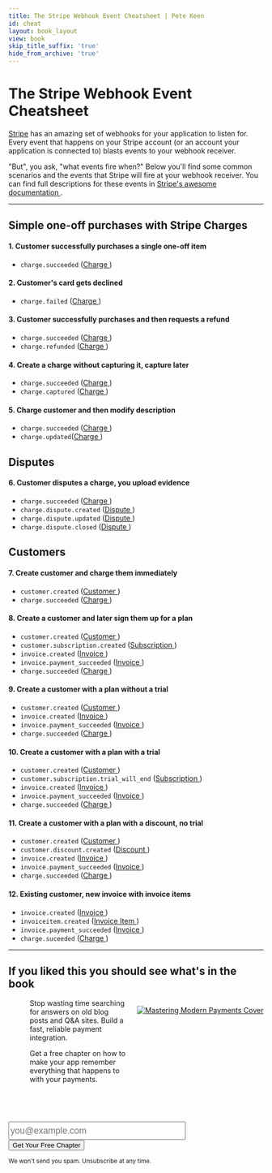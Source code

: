 ```yaml
---
title: The Stripe Webhook Event Cheatsheet | Pete Keen
id: cheat
layout: book_layout
view: book
skip_title_suffix: 'true'
hide_from_archive: 'true'
---
```


<h1 class="book big center">The Stripe Webhook Event Cheatsheet</h1>

[Stripe](https://stripe.com) has an amazing set of webhooks for your
application to listen for. Every event that happens on your Stripe
account (or an account your application is connected to) blasts events to your webhook receiver.

<p>"But", you ask, "what events fire when?" Below you'll find some
common scenarios and the events that Stripe will fire at your webhook
receiver. You can find full descriptions for these events in <a
href="http://stripe.com/docs/api#event_types" target="_blank">Stripe's
awesome documentation <i class="small fa
fa-external-link"></i></a>.</p>

------

## Simple one-off purchases with Stripe Charges


#### 1. Customer successfully purchases a single one-off item

* `charge.succeeded` (<a href="https://stripe.com/docs/api#charges"
  target="_blank">Charge <i class="small fa
  fa-external-link"></i></a>)

#### 2. Customer's card gets declined

* `charge.failed` (<a href="https://stripe.com/docs/api#charges"
  target="_blank">Charge <i class="small fa
  fa-external-link"></i></a>)

#### 3. Customer successfully purchases and then requests a refund

* `charge.succeeded` (<a href="https://stripe.com/docs/api#charges"
  target="_blank">Charge <i class="small fa
  fa-external-link"></i></a>)
* `charge.refunded` (<a href="https://stripe.com/docs/api#charges"
  target="_blank">Charge <i class="small fa
  fa-external-link"></i></a>)

#### 4. Create a charge without capturing it, capture later

* `charge.succeeded` (<a href="https://stripe.com/docs/api#charges"
  target="_blank">Charge <i class="small fa
  fa-external-link"></i></a>)
* `charge.captured` (<a href="https://stripe.com/docs/api#charges"
  target="_blank">Charge <i class="small fa
  fa-external-link"></i></a>)

#### 5. Charge customer and then modify description

* `charge.succeeded` (<a href="https://stripe.com/docs/api#charges"
  target="_blank">Charge <i class="small fa
  fa-external-link"></i></a>)
* `charge.updated`(<a href="https://stripe.com/docs/api#charges"
  target="_blank">Charge <i class="small fa
  fa-external-link"></i></a>)

## Disputes

#### 6. Customer disputes a charge, you upload evidence

* `charge.succeeded` (<a href="https://stripe.com/docs/api#charges"
  target="_blank">Charge <i class="small fa
  fa-external-link"></i></a>)
* `charge.dispute.created` (<a
  href="https://stripe.com/docs/api#disputes" target="_blank">Dispute
  <i class="fa fa-external-link small"></i></a>)
* `charge.dispute.updated` (<a
  href="https://stripe.com/docs/api#disputes" target="_blank">Dispute
  <i class="fa fa-external-link small"></i></a>)
* `charge.dispute.closed` (<a
  href="https://stripe.com/docs/api#disputes" target="_blank">Dispute
  <i class="fa fa-external-link small"></i></a>)

## Customers

#### 7. Create customer and charge them immediately

* `customer.created` (<a href="https://stripe.com/docs/api#customers"
  target="_blank">Customer <i class="fa fa-external-link
  small"></i></a>)
* `charge.succeeded` (<a href="https://stripe.com/docs/api#charges"
  target="_blank">Charge <i class="small fa
  fa-external-link"></i></a>)

#### 8. Create a customer and later sign them up for a plan

* `customer.created` (<a href="https://stripe.com/docs/api#customers"
  target="_blank">Customer <i class="fa fa-external-link
  small"></i></a>)
* `customer.subscription.created` (<a
  href="https://stripe.com/docs/api#subscriptions"
  target="_blank">Subscription <i class="fa fa-external-link
  small"></i></a>)
* `invoice.created` (<a href="https://stripe.com/docs/api#invoices" target="_blank">Invoice <i class="fa fa-external-link small"></i></a>)
* `invoice.payment_succeeded` (<a href="https://stripe.com/docs/api#invoices" target="_blank">Invoice <i class="fa fa-external-link small"></i></a>)
* `charge.succeeded` (<a href="https://stripe.com/docs/api#charges"
  target="_blank">Charge <i class="small fa
  fa-external-link"></i></a>)

#### 9. Create a customer with a plan without a trial

* `customer.created` (<a href="https://stripe.com/docs/api#customers"
  target="_blank">Customer <i class="fa fa-external-link
  small"></i></a>)
* `invoice.created` (<a href="https://stripe.com/docs/api#invoices" target="_blank">Invoice <i class="fa fa-external-link small"></i></a>)
* `invoice.payment_succeeded` (<a href="https://stripe.com/docs/api#invoices" target="_blank">Invoice <i class="fa fa-external-link small"></i></a>)
* `charge.succeeded` (<a href="https://stripe.com/docs/api#charges"
  target="_blank">Charge <i class="small fa
  fa-external-link"></i></a>)

#### 10. Create a customer with a plan with a trial

* `customer.created` (<a href="https://stripe.com/docs/api#customers"
  target="_blank">Customer <i class="fa fa-external-link
  small"></i></a>)
* `customer.subscription.trial_will_end` (<a
  href="https://stripe.com/docs/api#subscriptions"
  target="_blank">Subscription <i class="fa fa-external-link
  small"></i></a>)
* `invoice.created` (<a href="https://stripe.com/docs/api#invoices" target="_blank">Invoice <i class="fa fa-external-link small"></i></a>)
* `invoice.payment_succeeded` (<a href="https://stripe.com/docs/api#invoices" target="_blank">Invoice <i class="fa fa-external-link small"></i></a>)
* `charge.succeeded` (<a href="https://stripe.com/docs/api#charges"
  target="_blank">Charge <i class="small fa
  fa-external-link"></i></a>)

#### 11. Create a customer with a plan with a discount, no trial

* `customer.created` (<a href="https://stripe.com/docs/api#customers"
  target="_blank">Customer <i class="fa fa-external-link
  small"></i></a>)
* `customer.discount.created` (<a href="https://stripe.com/docs/api#discounts"
  target="_blank">Discount <i class="fa fa-external-link
  small"></i></a>)
* `invoice.created` (<a href="https://stripe.com/docs/api#invoices" target="_blank">Invoice <i class="fa fa-external-link small"></i></a>)
* `invoice.payment_succeeded` (<a href="https://stripe.com/docs/api#invoices" target="_blank">Invoice <i class="fa fa-external-link small"></i></a>)
* `charge.succeeded` (<a href="https://stripe.com/docs/api#charges"
  target="_blank">Charge <i class="small fa
  fa-external-link"></i></a>)

#### 12. Existing customer, new invoice with invoice items

* `invoice.created` (<a href="https://stripe.com/docs/api#invoices" target="_blank">Invoice <i class="fa fa-external-link small"></i></a>)
* `invoiceitem.created` (<a href="https://stripe.com/docs/api#invoiceitems" target="_blank">Invoice Item <i class="fa fa-external-link small"></i></a>)
* `invoice.payment_succeeded` (<a href="https://stripe.com/docs/api#invoices" target="_blank">Invoice <i class="fa fa-external-link small"></i></a>)
* `charge.suceeded` (<a href="https://stripe.com/docs/api#charges"
  target="_blank">Charge <i class="small fa
  fa-external-link"></i></a>)

--------

<h2 class="center">If you liked this you should see what's in the book</h2>

<div class="row">
  <div class="span3">
    <div style="float: right; height: 200px; padding-top: 1em; padding-bottom: 2em; text-align: center; margin-left: 1.5em;">
      <a href="/mastering-modern-payments"><img src="https://d2s7foagexgnc2.cloudfront.net/files/9e8485ea8977967c7fe7/paperbacklandscape-1.png" alt="Mastering Modern Payments Cover" /></a>
    </div>
  </div>
  <div class="span4" style="margin-left: 3em">
    <p>
      Stop wasting time searching for answers on old blog posts and Q&A sites. Build a fast, reliable payment integration.
    </p>
    <p>Get a free chapter on how to make your app remember everything that happens to with your payments.</p>
  </div>
</div>

<div class="center" style="margin-bottom: 3em">
  <form action="/subscribe" method="POST" class="form form-inline" style="margin-top: 1em;">
    <input type="email" class="sans" style="font-size: 17.5px; height: 36px; width: 20em; line-height: 22px;" name="email" placeholder="you@example.com"></input>
    <input type="hidden" name="next" value="/confirmed"></input>
    <input class="btn btn-primary btn-large" type="submit" value="Get Your Free Chapter" />
  </form>
  <small>We won't send you spam. Unsubscribe at any time.</small>
</div>


